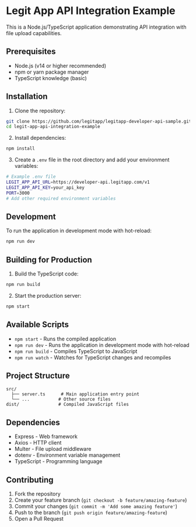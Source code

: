 # Legit App API Integration Example

This is a Node.js/TypeScript application demonstrating API integration with file upload capabilities.

## Prerequisites

- Node.js (v14 or higher recommended)
- npm or yarn package manager
- TypeScript knowledge (basic)

## Installation

1. Clone the repository:
```bash
git clone https://github.com/legitapp/legitapp-developer-api-sample.git
cd legit-app-api-integration-example
```

2. Install dependencies:
```bash
npm install
```

3. Create a `.env` file in the root directory and add your environment variables:
```bash
# Example .env file
LEGIT_APP_API_URL=https://developer-api.legitapp.com/v1
LEGIT_APP_API_KEY=your_api_key
PORT=3000
# Add other required environment variables
```

## Development

To run the application in development mode with hot-reload:

```bash
npm run dev
```

## Building for Production

1. Build the TypeScript code:
```bash
npm run build
```

2. Start the production server:
```bash
npm start
```

## Available Scripts

- `npm start` - Runs the compiled application
- `npm run dev` - Runs the application in development mode with hot-reload
- `npm run build` - Compiles TypeScript to JavaScript
- `npm run watch` - Watches for TypeScript changes and recompiles

## Project Structure

```
src/
  ├── server.ts      # Main application entry point
  └── ...           # Other source files
dist/               # Compiled JavaScript files
```

## Dependencies

- Express - Web framework
- Axios - HTTP client
- Multer - File upload middleware
- dotenv - Environment variable management
- TypeScript - Programming language

## Contributing

1. Fork the repository
2. Create your feature branch (`git checkout -b feature/amazing-feature`)
3. Commit your changes (`git commit -m 'Add some amazing feature'`)
4. Push to the branch (`git push origin feature/amazing-feature`)
5. Open a Pull Request
